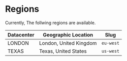 # Regions

Currently, The follwing regions are available.

|Datacenter	| Geographic Location	        | Slug    |
|-----------|-------------------------------|---------|
|LONDON	    | London, United Kingdom	    | `eu-west` |
|TEXAS	    |Texas, United States  | `us-west` |

